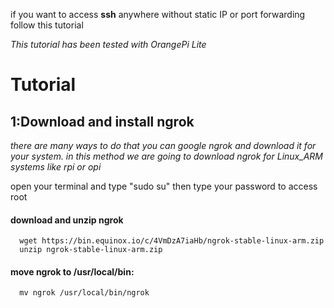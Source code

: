 if you want to access **ssh** anywhere without static IP or port forwarding follow this tutorial

*This tutorial has been tested with OrangePi Lite*

# Tutorial

## 1:Download and install ngrok

  *there are many ways to do that you can google ngrok and download it for your system.
  in this method we are going to download ngrok for Linux_ARM systems like rpi or opi*
  
  open your terminal and type "sudo su" then type your password to access root
  
  #### download and unzip ngrok
      wget https://bin.equinox.io/c/4VmDzA7iaHb/ngrok-stable-linux-arm.zip 
      unzip ngrok-stable-linux-arm.zip
      
  #### move ngrok to /usr/local/bin:
      mv ngrok /usr/local/bin/ngrok
